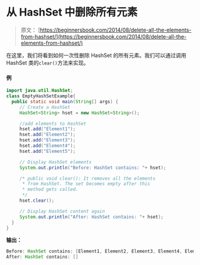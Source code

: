 # 从 HashSet 中删除所有元素

> 原文： [https://beginnersbook.com/2014/08/delete-all-the-elements-from-hashset/](https://beginnersbook.com/2014/08/delete-all-the-elements-from-hashset/)

在这里，我们将看到如何一次性删除 HashSet 的所有元素。我们可以通过调用 HashSet 类的`clear()`方法来实现。

#### 例

```java
import java.util.HashSet;
class EmptyHashSetExample{ 
  public static void main(String[] args) {
     // Create a HashSet
     HashSet<String> hset = new HashSet<String>();

     //add elements to HashSet
     hset.add("Element1");
     hset.add("Element2");
     hset.add("Element3");
     hset.add("Element4");
     hset.add("Element5");

     // Display HashSet elements
     System.out.println("Before: HashSet contains: "+ hset);

     /* public void clear(): It removes all the elements
      * from HashSet. The set becomes empty after this
      * method gets called.
      */
     hset.clear();

     // Display HashSet content again
     System.out.println("After: HashSet contains: "+ hset);
  }
}
```

**输出：**

```java
Before: HashSet contains: [Element1, Element2, Element3, Element4, Element5]
After: HashSet contains: []

```